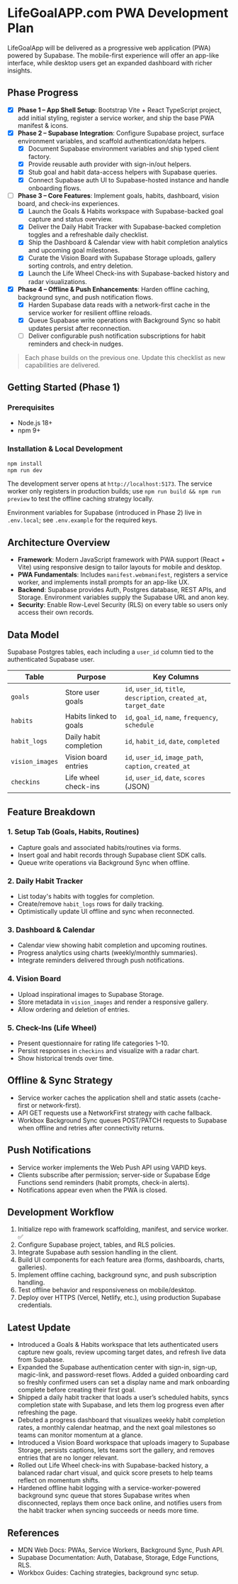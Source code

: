 # LifeGoalAPP.com PWA Development Plan

LifeGoalApp will be delivered as a progressive web application (PWA) powered by Supabase. The mobile-first experience will offer an app-like interface, while desktop users get an expanded dashboard with richer insights.

## Phase Progress

- [x] **Phase 1 – App Shell Setup**: Bootstrap Vite + React TypeScript project, add initial styling, register a service worker, and ship the base PWA manifest & icons.
- [x] **Phase 2 – Supabase Integration**: Configure Supabase project, surface environment variables, and scaffold authentication/data helpers.
  - [x] Document Supabase environment variables and ship typed client factory.
  - [x] Provide reusable auth provider with sign-in/out helpers.
  - [x] Stub goal and habit data-access helpers with Supabase queries.
  - [x] Connect Supabase auth UI to Supabase-hosted instance and handle onboarding flows.
- [ ] **Phase 3 – Core Features**: Implement goals, habits, dashboard, vision board, and check-ins experiences.
  - [x] Launch the Goals & Habits workspace with Supabase-backed goal capture and status overview.
  - [x] Deliver the Daily Habit Tracker with Supabase-backed completion toggles and a refreshable daily checklist.
  - [x] Ship the Dashboard & Calendar view with habit completion analytics and upcoming goal milestones.
  - [x] Curate the Vision Board with Supabase Storage uploads, gallery sorting controls, and entry deletion.
  - [x] Launch the Life Wheel Check-ins with Supabase-backed history and radar visualizations.
- [x] **Phase 4 – Offline & Push Enhancements**: Harden offline caching, background sync, and push notification flows.
  - [x] Harden Supabase data reads with a network-first cache in the service worker for resilient offline reloads.
  - [x] Queue Supabase write operations with Background Sync so habit updates persist after reconnection.
  - [ ] Deliver configurable push notification subscriptions for habit reminders and check-in nudges.

> Each phase builds on the previous one. Update this checklist as new capabilities are delivered.

## Getting Started (Phase 1)

### Prerequisites
- Node.js 18+
- npm 9+

### Installation & Local Development

```bash
npm install
npm run dev
```

The development server opens at `http://localhost:5173`. The service worker only registers in production builds; use `npm run build && npm run preview` to test the offline caching strategy locally.

Environment variables for Supabase (introduced in Phase 2) live in `.env.local`; see `.env.example` for the required keys.

## Architecture Overview
- **Framework**: Modern JavaScript framework with PWA support (React + Vite) using responsive design to tailor layouts for mobile and desktop.
- **PWA Fundamentals**: Includes `manifest.webmanifest`, registers a service worker, and implements install prompts for an app-like UX.
- **Backend**: Supabase provides Auth, Postgres database, REST APIs, and Storage. Environment variables supply the Supabase URL and anon key.
- **Security**: Enable Row-Level Security (RLS) on every table so users only access their own records.

## Data Model
Supabase Postgres tables, each including a `user_id` column tied to the authenticated Supabase user.

| Table | Purpose | Key Columns |
| --- | --- | --- |
| `goals` | Store user goals | `id`, `user_id`, `title`, `description`, `created_at`, `target_date` |
| `habits` | Habits linked to goals | `id`, `goal_id`, `name`, `frequency`, `schedule` |
| `habit_logs` | Daily habit completion | `id`, `habit_id`, `date`, `completed` |
| `vision_images` | Vision board entries | `id`, `user_id`, `image_path`, `caption`, `created_at` |
| `checkins` | Life wheel check-ins | `id`, `user_id`, `date`, `scores` (JSON) |

## Feature Breakdown

### 1. Setup Tab (Goals, Habits, Routines)
- Capture goals and associated habits/routines via forms.
- Insert goal and habit records through Supabase client SDK calls.
- Queue write operations via Background Sync when offline.

### 2. Daily Habit Tracker
- List today's habits with toggles for completion.
- Create/remove `habit_logs` rows for daily tracking.
- Optimistically update UI offline and sync when reconnected.

### 3. Dashboard & Calendar
- Calendar view showing habit completion and upcoming routines.
- Progress analytics using charts (weekly/monthly summaries).
- Integrate reminders delivered through push notifications.

### 4. Vision Board
- Upload inspirational images to Supabase Storage.
- Store metadata in `vision_images` and render a responsive gallery.
- Allow ordering and deletion of entries.

### 5. Check-Ins (Life Wheel)
- Present questionnaire for rating life categories 1–10.
- Persist responses in `checkins` and visualize with a radar chart.
- Show historical trends over time.

## Offline & Sync Strategy
- Service worker caches the application shell and static assets (cache-first or network-first).
- API GET requests use a NetworkFirst strategy with cache fallback.
- Workbox Background Sync queues POST/PATCH requests to Supabase when offline and retries after connectivity returns.

## Push Notifications
- Service worker implements the Web Push API using VAPID keys.
- Clients subscribe after permission; server-side or Supabase Edge Functions send reminders (habit prompts, check-in alerts).
- Notifications appear even when the PWA is closed.

## Development Workflow
1. Initialize repo with framework scaffolding, manifest, and service worker. ✅
2. Configure Supabase project, tables, and RLS policies.
3. Integrate Supabase auth session handling in the client.
4. Build UI components for each feature area (forms, dashboards, charts, galleries).
5. Implement offline caching, background sync, and push subscription handling.
6. Test offline behavior and responsiveness on mobile/desktop.
7. Deploy over HTTPS (Vercel, Netlify, etc.), using production Supabase credentials.

## Latest Update

- Introduced a Goals & Habits workspace that lets authenticated users capture new goals, review upcoming target dates, and
  refresh live data from Supabase.
- Expanded the Supabase authentication center with sign-in, sign-up, magic-link, and password-reset flows. Added a guided
  onboarding card so freshly confirmed users can set a display name and mark onboarding complete before creating their first
  goal.
- Shipped a daily habit tracker that loads a user’s scheduled habits, syncs completion state with Supabase, and lets them log
  progress even after refreshing the page.
- Debuted a progress dashboard that visualizes weekly habit completion rates, a monthly calendar heatmap, and the next goal
  milestones so teams can monitor momentum at a glance.
- Introduced a Vision Board workspace that uploads imagery to Supabase Storage, persists captions, lets teams sort the gallery,
  and removes entries that are no longer relevant.
- Rolled out Life Wheel check-ins with Supabase-backed history, a balanced radar chart visual, and quick score presets to
  help teams reflect on momentum shifts.
- Hardened offline habit logging with a service-worker-powered background sync queue that stores Supabase writes when
  disconnected, replays them once back online, and notifies users from the habit tracker when syncing succeeds or needs more
  time.

## References
- MDN Web Docs: PWAs, Service Workers, Background Sync, Push API.
- Supabase Documentation: Auth, Database, Storage, Edge Functions, RLS.
- Workbox Guides: Caching strategies, background sync setup.
